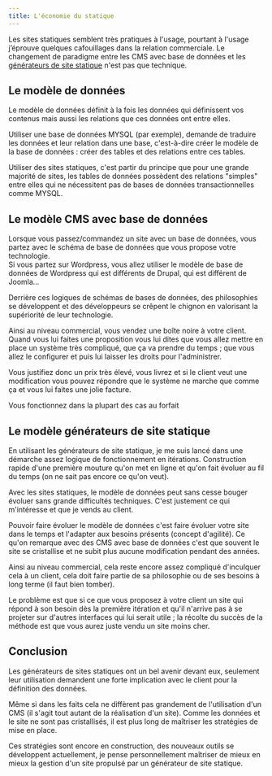 ```yaml
---
title: L'économie du statique
---
```


Les sites statiques semblent très pratiques à l'usage, pourtant à l'usage j’éprouve quelques cafouillages dans la relation commerciale. Le changement de paradigme entre les CMS avec base de données et les [générateurs de site statique](/generateur-site-statique/) n'est pas que technique.

## Le modèle de données

Le modèle de données définit à la fois les données qui définissent vos contenus mais aussi les relations que ces données ont entre elles.

Utiliser une base de données MYSQL (par exemple), demande de traduire les données et leur relation dans une base, c'est-à-dire créer le modèle de la base de données : créer des tables et des relations entre ces tables.

Utiliser des sites statiques, c'est partir du principe que pour une grande majorité de sites, les tables de données possèdent des relations "simples" entre elles qui ne nécessitent pas de bases de données transactionnelles comme MYSQL. 

## Le modèle CMS avec base de données

Lorsque vous passez/commandez un site avec un base de données, vous partez avec le schéma de base de données que vous propose votre technologie.  
Si vous partez sur Wordpress, vous allez utiliser le modèle de base de données de Wordpress qui est différents de Drupal, qui est différent de Joomla…

Derrière ces logiques de schémas de bases de données, des philosophies se développent et des développeurs se crêpent le chignon en valorisant la supériorité de leur technologie.

Ainsi au niveau commercial, vous vendez une boîte noire à votre client. Quand vous lui faites une proposition vous lui dites que vous allez mettre en place un système très compliqué, que ça va prendre du temps ; que vous allez le configurer et puis lui laisser les droits pour l'administrer.

Vous justifiez donc un prix très élevé, vous livrez et si le client veut une modification vous pouvez répondre que le système ne marche que comme ça et vous lui faites une jolie facture.

Vous fonctionnez dans la plupart des cas au forfait

## Le modèle générateurs de site statique

En utilisant les générateurs de site statique, je me suis lancé dans une démarche assez logique de fonctionnement en itérations. Construction rapide d'une première mouture qu'on met en ligne et qu'on fait évoluer au fil du temps (on ne sait pas encore ce qu'on veut).

Avec les sites statiques, le modèle de données peut sans cesse bouger évoluer sans grande difficultés techniques. C'est justement ce qui m'intéresse et que je vends au client.

Pouvoir faire évoluer le modèle de données c'est faire évoluer votre site dans le temps et l'adapter aux besoins présents (concept d'agilité). Ce qu'on remarque avec des CMS avec base de données c'est que souvent le site se cristallise et ne subit plus aucune modification pendant des années.

Ainsi au niveau commercial, cela reste encore assez compliqué d'inculquer cela à un client, cela doit faire partie de sa philosophie ou de ses besoins à long terme (il faut bien tomber).

Le problème est que si ce que vous proposez à votre client un site qui répond à son besoin dès la première itération et qu'il n'arrive pas à se projeter sur d'autres interfaces qui lui serait utile ; la récolte du succès de la méthode est que vous aurez juste vendu un site moins cher.

## Conclusion

Les générateurs de sites statiques ont un bel avenir devant eux, seulement leur utilisation demandent une forte implication avec le client pour la définition des données.

Même si dans les faits cela ne diffèrent pas grandement de l'utilisation d'un CMS (il s'agit tout autant de la réalisation d'un site). Comme les données et le site ne sont pas cristallisés, il est plus long de maîtriser les stratégies de mise en place.

Ces stratégies sont encore en construction, des nouveaux outils se développent actuellement, je pense personnellement maîtriser de mieux en mieux la gestion d'un site propulsé par un générateur de site statique.

